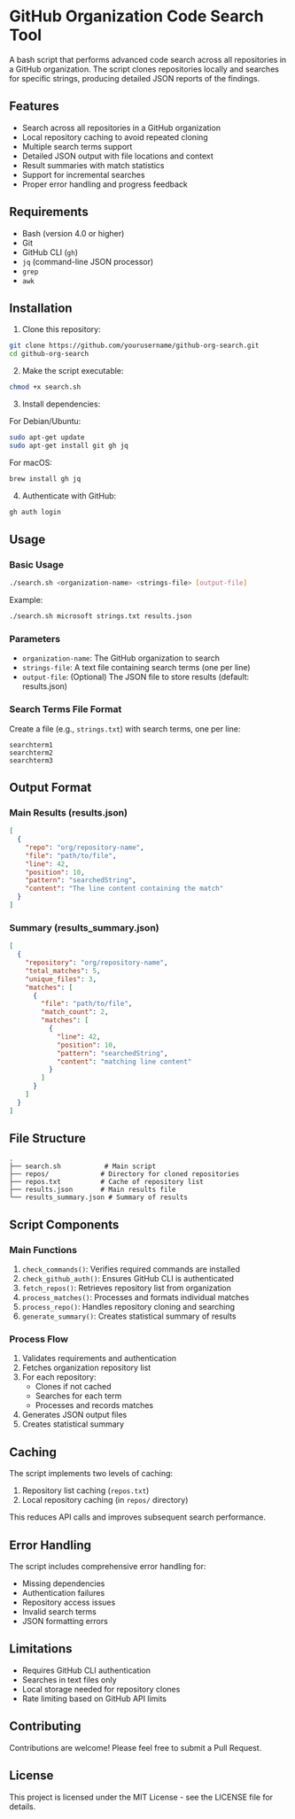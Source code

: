 # GitHub Organization Code Search Tool

A bash script that performs advanced code search across all repositories in a GitHub organization. The script clones repositories locally and searches for specific strings, producing detailed JSON reports of the findings.

## Features

- Search across all repositories in a GitHub organization
- Local repository caching to avoid repeated cloning
- Multiple search terms support
- Detailed JSON output with file locations and context
- Result summaries with match statistics
- Support for incremental searches
- Proper error handling and progress feedback

## Requirements

- Bash (version 4.0 or higher)
- Git
- GitHub CLI (`gh`)
- `jq` (command-line JSON processor)
- `grep`
- `awk`

## Installation

1. Clone this repository:
```bash
git clone https://github.com/yourusername/github-org-search.git
cd github-org-search
```

2. Make the script executable:
```bash
chmod +x search.sh
```

3. Install dependencies:

For Debian/Ubuntu:
```bash
sudo apt-get update
sudo apt-get install git gh jq
```

For macOS:
```bash
brew install gh jq
```

4. Authenticate with GitHub:
```bash
gh auth login
```

## Usage

### Basic Usage

```bash
./search.sh <organization-name> <strings-file> [output-file]
```

Example:
```bash
./search.sh microsoft strings.txt results.json
```

### Parameters

- `organization-name`: The GitHub organization to search
- `strings-file`: A text file containing search terms (one per line)
- `output-file`: (Optional) The JSON file to store results (default: results.json)

### Search Terms File Format

Create a file (e.g., `strings.txt`) with search terms, one per line:
```
searchterm1
searchterm2
searchterm3
```

## Output Format

### Main Results (results.json)
```json
[
  {
    "repo": "org/repository-name",
    "file": "path/to/file",
    "line": 42,
    "position": 10,
    "pattern": "searchedString",
    "content": "The line content containing the match"
  }
]
```

### Summary (results_summary.json)
```json
[
  {
    "repository": "org/repository-name",
    "total_matches": 5,
    "unique_files": 3,
    "matches": [
      {
        "file": "path/to/file",
        "match_count": 2,
        "matches": [
          {
            "line": 42,
            "position": 10,
            "pattern": "searchedString",
            "content": "matching line content"
          }
        ]
      }
    ]
  }
]
```

## File Structure

```
.
├── search.sh           # Main script
├── repos/             # Directory for cloned repositories
├── repos.txt          # Cache of repository list
├── results.json       # Main results file
└── results_summary.json # Summary of results
```

## Script Components

### Main Functions

1. `check_commands()`: Verifies required commands are installed
2. `check_github_auth()`: Ensures GitHub CLI is authenticated
3. `fetch_repos()`: Retrieves repository list from organization
4. `process_matches()`: Processes and formats individual matches
5. `process_repo()`: Handles repository cloning and searching
6. `generate_summary()`: Creates statistical summary of results

### Process Flow

1. Validates requirements and authentication
2. Fetches organization repository list
3. For each repository:
   - Clones if not cached
   - Searches for each term
   - Processes and records matches
4. Generates JSON output files
5. Creates statistical summary

## Caching

The script implements two levels of caching:
1. Repository list caching (`repos.txt`)
2. Local repository caching (in `repos/` directory)

This reduces API calls and improves subsequent search performance.

## Error Handling

The script includes comprehensive error handling for:
- Missing dependencies
- Authentication failures
- Repository access issues
- Invalid search terms
- JSON formatting errors

## Limitations

- Requires GitHub CLI authentication
- Searches in text files only
- Local storage needed for repository clones
- Rate limiting based on GitHub API limits

## Contributing

Contributions are welcome! Please feel free to submit a Pull Request.

## License

This project is licensed under the MIT License - see the LICENSE file for details.